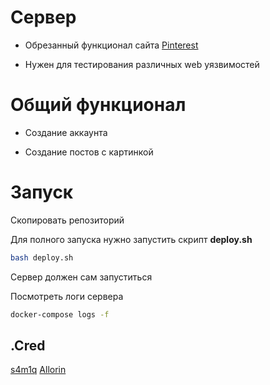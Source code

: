 # Сервер

- Обрезанный функционал сайта [Pinterest](https://ru.pinterest.com/)

- Нужен для тестирования различных web уязвимостей

# Общий функционал

- Создание аккаунта

- Создание постов с картинкой

# Запуск

Скопировать репозиторий

Для полного запуска нужно запустить скрипт **deploy.sh**

```bash
bash deploy.sh
```

Сервер должен сам запуститься

Посмотреть логи сервера

```bash
docker-compose logs -f
```

## .Cred

[s4m1q](https://github.com/s4m1q) [Allorin](https://github.com/Allorin)